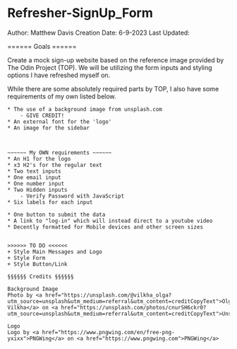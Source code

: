 # Refresher-SignUp_Form

Author: Matthew Davis
Creation Date: 6-9-2023
Last Updated:

====== Goals ======

Create a mock sign-up website based on the reference
image provided by The Odin Project (TOP). We will be
utilizing the form inputs and styling options I have
refreshed myself on.

While there are some absolutely required parts by
TOP, I also have some requirements of my own listed
below.


~~~~~~ TOP Requirements ~~~~~~
* The use of a background image from unsplash.com
    - GIVE CREDIT!
* An external font for the 'logo'
* An image for the sidebar



~~~~~~ My OWN requirements ~~~~~~
* An H1 for the logo
* x3 H2's for the regular text
* Two text inputs
* One email input
* One number input
* Two Hidden inputs
    - Verify Password with JavaScript
* Six labels for each input

* One button to submit the data
* A link to "log-in" which will instead direct to a youtube video
* Decently formatted for Mobile devices and other screen sizes


>>>>>> TO DO <<<<<<
+ Style Main Messages and Logo
+ Style Form
+ Style Button/Link

§§§§§§ Credits §§§§§§

Background Image
Photo by <a href="https://unsplash.com/@vilkha_olga?utm_source=unsplash&utm_medium=referral&utm_content=creditCopyText">Olga Vilkha</a> on <a href="https://unsplash.com/photos/cnurSH6ckr0?utm_source=unsplash&utm_medium=referral&utm_content=creditCopyText">Unsplash</a>

Logo
Logo by <a href="https://www.pngwing.com/en/free-png-yxixx">PNGWing</a> on <a href="https://www.pngwing.com">PNGWing</a>
  